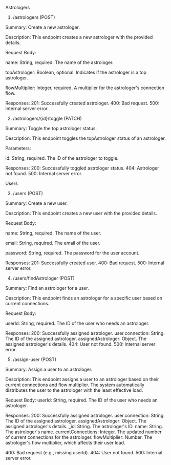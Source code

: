 <!-- I made the documentation on swagger ui tooo http://localhost:5000/api-docs -->

Astrologers

1. /astrologers (POST)

Summary: Create a new astrologer.

Description: This endpoint creates a new astrologer with the provided details.

Request Body:

name: String, required. The name of the astrologer.

topAstrologer: Boolean, optional. Indicates if the astrologer is a top astrologer.

flowMultiplier: Integer, required. A multiplier for the astrologer's connection flow.

Responses:
201: Successfully created astrologer.
400: Bad request.
500: Internal server error.

2. /astrologers/{id}/toggle (PATCH)

Summary: Toggle the top astrologer status.

Description: This endpoint toggles the topAstrologer status of an astrologer.

Parameters:

id: String, required. The ID of the astrologer to toggle.

Responses:
200: Successfully toggled astrologer status.
404: Astrologer not found.
500: Internal server error.

Users

3. /users (POST)

Summary: Create a new user.

Description: This endpoint creates a new user with the provided details.

Request Body:

name: String, required. The name of the user.

email: String, required. The email of the user.

password: String, required. The password for the user account.

Responses:
201: Successfully created user.
400: Bad request.
500: Internal server error.

4. /users/findAstrologer (POST)

Summary: Find an astrologer for a user.

Description: This endpoint finds an astrologer for a specific user based on current connections.

Request Body:

userId: String, required. The ID of the user who needs an astrologer.

Responses:
200: Successfully assigned astrologer.
user.connection: String. The ID of the assigned astrologer.
assignedAstrologer: Object. The assigned astrologer's details.
404: User not found.
500: Internal server error.


5. /assign-user (POST)

Summary: Assign a user to an astrologer.

Description: This endpoint assigns a user to an astrologer based on their current connections and flow multiplier. 
The system automatically distributes the user to the astrologer with the least effective load.

Request Body:
userId: String, required. The ID of the user who needs an astrologer.

Responses:
200: Successfully assigned astrologer.
user.connection: String. The ID of the assigned astrologer.
assignedAstrologer: Object. The assigned astrologer's details.
_id: String. The astrologer's ID.
name: String. The astrologer's name.
currentConnections: Integer. The updated number of current connections for the astrologer.
flowMultiplier: Number. The astrologer's flow multiplier, which affects their user load.

400: Bad request (e.g., missing userId).
404: User not found.
500: Internal server error.